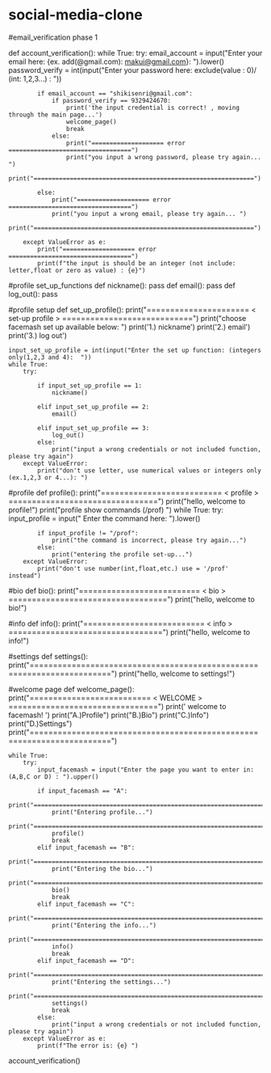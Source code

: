 # social-media-clone
#email_verification phase 1

def account_verification():
    while True:
        try:
            email_account = input("Enter your email here: {ex. add(@gmail.com): makui@gmail.com}: ").lower()
            password_verify = int(input("Enter your password here: exclude(value : 0)/ (int: 1,2,3...) : "))

            if email_account == "shikisenri@gmail.com":
                if password_verify == 9329424670:
                    print('the input credential is correct! , moving through the main page...')
                    welcome_page()
                    break
                else:
                    print("==================== error ==================================")
                    print("you input a wrong password, please try again... ")
                    print("=============================================================")

            else:
                print("==================== error ==================================")
                print("you input a wrong email, please try again... ")
                print("=============================================================")

        except ValueError as e:
            print("==================== error ==================================")
            print(f"the input is should be an integer (not include: letter,float or zero as value) : {e}")


#profile set_up_functions
def nickname():
    pass
def email():
    pass
def log_out():
    pass

#profile setup
def set_up_profile():
    print("====================== < set-up profile > ============================")
    print("choose facemash set up available below: ")
    print('1.) nickname')
    print('2.) email')
    print('3.) log out')

    input_set_up_profile = int(input("Enter the set up function: (integers only(1,2,3 and 4):  "))
    while True:
        try:

            if input_set_up_profile == 1:
                nickname()

            elif input_set_up_profile == 2:
                email()

            elif input_set_up_profile == 3:
                log_out()
            else:
                print("input a wrong credentials or not included function, please try again")
        except ValueError:
            print("don't use letter, use numerical values or integers only (ex.1,2,3 or 4...): ")

#profile
def profile():
    print("========================== < profile > ================================")
    print("hello, welcome to profile!")
    print("profile show commands (/prof) ")
    while True:
        try:
            input_profile = input(" Enter the command here: ").lower()

            if input_profile != "/prof":
                print("the command is incorrect, please try again...")
            else:
                print("entering the profile set-up...")
        except ValueError:
            print("don't use number(int,float,etc.) use = '/prof' instead")



#bio
def bio():
    print("========================== < bio > ==================================")
    print("hello, welcome to bio!")

#info
def info():
    print("========================== < info > =================================")
    print("hello, welcome to info!")

#settings
def settings():
    print("=======================================================================")
    print("hello, welcome to settings!")


#welcome page
def welcome_page():
    print("========================== < WELCOME > ================================")
    print('                      welcome to facemash!                             ')
    print("A.)Profile")
    print("B.)Bio")
    print("C.)Info")
    print("D.)Settings")
    print("=======================================================================")

    while True:
        try:
            input_facemash = input("Enter the page you want to enter in: (A,B,C or D) : ").upper()

            if input_facemash == "A":
                print("=======================================================================")
                print("Entering profile...")
                print("=======================================================================")
                profile()
                break
            elif input_facemash == "B":
                print("=======================================================================")
                print("Entering the bio...")
                print("=======================================================================")
                bio()
                break
            elif input_facemash == "C":
                print("=======================================================================")
                print("Entering the info...")
                print("=======================================================================")
                info()
                break
            elif input_facemash == "D":
                print("=======================================================================")
                print("Entering the settings...")
                print("=======================================================================")
                settings()
                break
            else:
                print("input a wrong credentials or not included function, please try again")
        except ValueError as e:
            print(f"The error is: {e} ")


account_verification()
